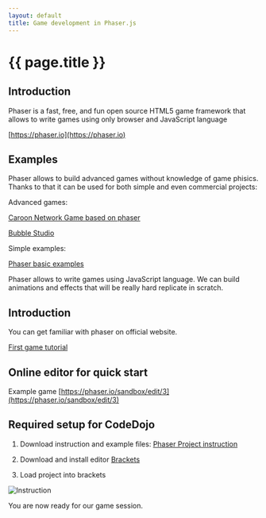 ```yaml
---
layout: default
title: Game development in Phaser.js
---
```

# {{ page.title }}

## Introduction

Phaser is a fast, free, and fun open source HTML5 game framework that allows to write
games using only browser and JavaScript language

[https://phaser.io](https://phaser.io)

## Examples

Phaser allows to build advanced games without knowledge of game phisics.
Thanks to that it can be used for both simple and even commercial projects:

Advanced games:

[Caroon Network Game based on phaser](http://www.cartoonnetworkhq.com/games/teen-titans-go-slash-of-justice)

[Bubble Studio](http://www.wavertron.com/wiab1979/)

Simple examples:

[Phaser basic examples](https://phaser.io/examples/v2/category/games)

Phaser allows to write games using JavaScript language. 
We can build animations and effects that will be really hard replicate in scratch.

## Introduction

You can get familiar with phaser on official website.

[First game tutorial](https://phaser.io/tutorials/making-your-first-phaser-game)

## Online editor for quick start

Example game
[https://phaser.io/sandbox/edit/3](https://phaser.io/sandbox/edit/3)


## Required setup for CodeDojo

1. Download instruction and example files:
[Phaser Project instruction](https://github.com/photonstorm/phaser/raw/master/v2/resources/tutorials/02%20Making%20your%20first%20game/phaser_tutorial_02.zip)

2. Download and install editor
[Brackets](http://brackets.io/)

3. Load project into brackets

![Instruction](https://media.giphy.com/media/l378p3uYnptPDFPYA/giphy.gif)

You are now ready for our game session.